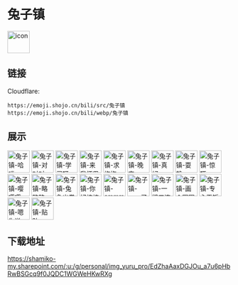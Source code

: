 # 兔子镇
<img src="https://emoji.shojo.cn/bili/src/兔子镇/icon.png" width="50" height="50" alt="icon">

## 链接
Cloudflare:
```
https://emoji.shojo.cn/bili/src/兔子镇
https://emoji.shojo.cn/bili/webp/兔子镇
```
## 展示
<img src="https://emoji.shojo.cn/bili/src/兔子镇/兔子镇-哈喽.png" width="50" height="50" alt="兔子镇-哈喽">
<img src="https://emoji.shojo.cn/bili/src/兔子镇/兔子镇-对对对.png" width="50" height="50" alt="兔子镇-对对对">
<img src="https://emoji.shojo.cn/bili/src/兔子镇/兔子镇-学习呀.png" width="50" height="50" alt="兔子镇-学习呀">
<img src="https://emoji.shojo.cn/bili/src/兔子镇/兔子镇-来我怀里.png" width="50" height="50" alt="兔子镇-来我怀里">
<img src="https://emoji.shojo.cn/bili/src/兔子镇/兔子镇-求抱抱.png" width="50" height="50" alt="兔子镇-求抱抱">
<img src="https://emoji.shojo.cn/bili/src/兔子镇/兔子镇-晚安.png" width="50" height="50" alt="兔子镇-晚安">
<img src="https://emoji.shojo.cn/bili/src/兔子镇/兔子镇-真好.png" width="50" height="50" alt="兔子镇-真好">
<img src="https://emoji.shojo.cn/bili/src/兔子镇/兔子镇-耍赖.png" width="50" height="50" alt="兔子镇-耍赖">
<img src="https://emoji.shojo.cn/bili/src/兔子镇/兔子镇-惊吓.png" width="50" height="50" alt="兔子镇-惊吓">
<img src="https://emoji.shojo.cn/bili/src/兔子镇/兔子镇-嘤嘤嘤.png" width="50" height="50" alt="兔子镇-嘤嘤嘤">
<img src="https://emoji.shojo.cn/bili/src/兔子镇/兔子镇-略略略.png" width="50" height="50" alt="兔子镇-略略略">
<img src="https://emoji.shojo.cn/bili/src/兔子镇/兔子镇-兔兔出拳.png" width="50" height="50" alt="兔子镇-兔兔出拳">
<img src="https://emoji.shojo.cn/bili/src/兔子镇/兔子镇-你好棒棒.png" width="50" height="50" alt="兔子镇-你好棒棒">
<img src="https://emoji.shojo.cn/bili/src/兔子镇/兔子镇-emmm.png" width="50" height="50" alt="兔子镇-emmm">
<img src="https://emoji.shojo.cn/bili/src/兔子镇/兔子镇-emo了.png" width="50" height="50" alt="兔子镇-emo了">
<img src="https://emoji.shojo.cn/bili/src/兔子镇/兔子镇-一键三连.png" width="50" height="50" alt="兔子镇-一键三连">
<img src="https://emoji.shojo.cn/bili/src/兔子镇/兔子镇-画个圈圈.png" width="50" height="50" alt="兔子镇-画个圈圈">
<img src="https://emoji.shojo.cn/bili/src/兔子镇/兔子镇-专心干饭.png" width="50" height="50" alt="兔子镇-专心干饭">
<img src="https://emoji.shojo.cn/bili/src/兔子镇/兔子镇-嗯你说.png" width="50" height="50" alt="兔子镇-嗯你说">
<img src="https://emoji.shojo.cn/bili/src/兔子镇/兔子镇-贴贴.png" width="50" height="50" alt="兔子镇-贴贴">

## 下载地址

https://shamiko-my.sharepoint.com/:u:/g/personal/img_yuru_pro/EdZhaAaxDGJOu_a7u6pHbRwBSGcq9f0JQDC1WGWeHKwRXg